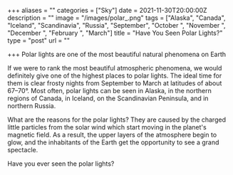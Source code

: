 +++
aliases = ""
categories = ["Sky"]
date = 2021-11-30T20:00:00Z
description = ""
image = "/images/polar_.png"
tags = ["Alaska", "Canada", "Iceland", "Scandinavia", "Russia", "September", "October ", "November ", "December ", "February ", "March"]
title = "Have You Seen Polar Lights?"
type = "post"
url = ""

+++
Polar lights are one of the most beautiful natural phenomena on Earth

If we were to rank the most beautiful atmospheric phenomena, we would definitely give one of the highest places to polar lights. The ideal time for them is clear frosty nights from September to March at latitudes of about 67–70°. Most often, polar lights can be seen in Alaska, in the northern regions of Canada, in Iceland, on the Scandinavian Peninsula, and in northern Russia.

What are the reasons for the polar lights? They are caused by the charged little particles from the solar wind which start moving in the planet's magnetic field. As a result, the upper layers of the atmosphere begin to glow, and the inhabitants of the Earth get the opportunity to see a grand spectacle.  
  
Have you ever seen the polar lights?
